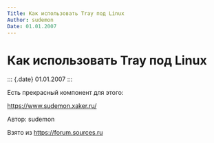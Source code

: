 ```yaml
---
Title: Как использовать Tray под Linux
Author: sudemon
Date: 01.01.2007
---
```



Как использовать Tray под Linux
===============================

::: {.date}
01.01.2007
:::

Есть прекрасный компонент для этого:

<https://www.sudemon.xaker.ru/>

Автор: sudemon

Взято из <https://forum.sources.ru>
